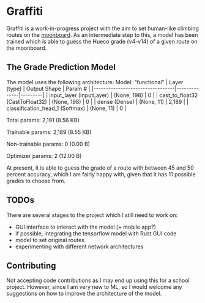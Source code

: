 # Graffiti
Graffiti is a work-in-progress project with the aim to set human-like climbing routes on the [moonboard](https://moonclimbing.com/moonboard). As an intermediate step to this, a model has been trained which is able to guess the Hueco grade (v4-v14) of a given route on the moonboard. 

## The Grade Prediction Model
The model uses the following architecture:
Model: "functional"
| Layer (type)                    | Output Shape | Param # |
|---------------------------------|--------------|---------|
| input_layer (InputLayer)        | (None, 198)  | 0       |
| cast_to_float32 (CastToFloat32) | (None, 198)  | 0       |
| dense (Dense)                   | (None, 11)   | 2,189   |
| classification_head_1 (Softmax) | (None, 11)   | 0       |

 Total params: 2,191 (8.56 KB)
 
 Trainable params: 2,189 (8.55 KB)
 
 Non-trainable params: 0 (0.00 B)
 
 Optimizer params: 2 (12.00 B)

At present, it is able to guess the grade of a route with between 45 and 50 percent accuracy, which I am fairly happy with, given that it has 11 possible grades to choose from.


## TODOs
There are several stages to the project which I still need to work on:
- GUI interface to interact with the model (+ mobile app?)
- if possible, integrating the tensorflow model with Rust GUI code
- model to set original routes
- experimenting with different network architectures

## Contributing
Not accepting code contributions as I may end up using this for a school project.
However, since I am very new to ML, so I would welcome any suggestions on how to improve the architecture of the model.

